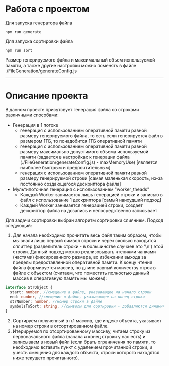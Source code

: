 # Работа с проектом

Для запуска генератора файла
```
npm run generate
```

Для запуска сортировки файла
```
npm run sort
```

Размер генерируемого файла и максимальный объем используемой памяти, а также другие настройки можно поменять в файле ./FileGeneration/generateConfig.js

___

# Описание проекта

В данном проекте присутсвует генерация файла со строками различными способами:
- Генерация в 1 потоке
    - генерация с использованием оперативной памяти равной размеру генерируемого файла, то есть если генерируется файл в размером 1ТБ, то понадобится 1ТБ оперативной памяти
    - генерация с использованием оперативной памяти равной размеру максимально допустимого объема используемой памяти (задается в настройках к генерации файла (./FileGeneration/generateConfig.js) - maxMemoryUse) [является наиболее быстрым и предпочтительным]
    - генерация с использованием оперативной памяти равной размеру генерируемой строки [самая маленькая скорость, из-за постоянно создающегося дескриптора файла]
- Мультипоточная генерация с использованием "worker_theads"
    - Каждый Worker занимается лишь генерацией строки и записью в файл с использование 1 дескриптора [самый наихудший подход]
    - Каждый Worker занимается генерацией строки, создает дескриптор файла на дозапись и непосредственно записывает

Для задачи сортировки выбран алгоритм сортировки слиянием. Подход следующий:

1. Для начала необходимо прочитать весь файл таким образом, чтобы мы знали лишь первый символ строки и через сколько находится сплиттер (разделитель строки - в большинстве случаев это '\n') этой строки. Данный подход можно реализовывать чтениями чанками (частями) фиксированного размера, во избежании выхода за пределы предоставленной оперативной памяти. К концу чтения файла формируется массив, по длине равный количеству строк в файле с объектом (считаем, что поместить полностью данный массив в оперативную память мы можем):
```ts
interface StrObject {
  start: number, //смещение в файле, указывающее на начало строки
  end: number, //смещение в файле, указывающее на конец строки
  strNumber: number, //номер строки в файле
  symbolsToSort: string, //символы для сортировки - добавляются динамически, нужны для сравнения 2-х объектов, если текущие символы совпадают, то читается следующий символ, пока не будет различия (с учетом длины строки)
}
```
2. Сортируем полученный в п.1 массив, где индекс объекта, указывает на номер строки в отсортированном файле.
3. Итерируемся по отсортированному массиву, читаем строку из первоначального файла (начала и конец строки у нас есть) и записываем в новый файл (если брать ограничения по памяти, то необходимо вставить пункт с удалением прочитанной строки, и учесть смещения для каждого объекта, строки которого находятся ниже текущего прочитанного).

